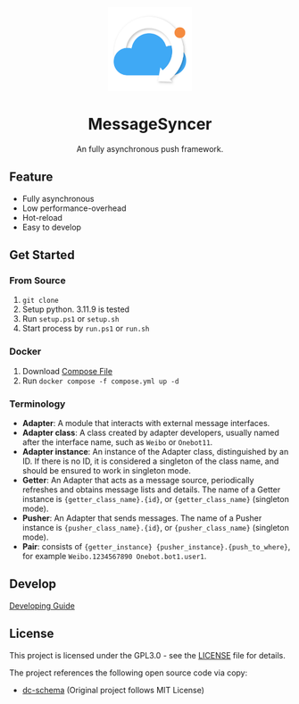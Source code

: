 <div align="center">

<img src="./doc/logo.png" width="150" height="">

# MessageSyncer

An fully asynchronous push framework.

</div>

## Feature

- Fully asynchronous
- Low performance-overhead
- Hot-reload
- Easy to develop

## Get Started

### From Source

1. `git clone`
1. Setup python. 3.11.9 is tested
1. Run `setup.ps1` or `setup.sh`
1. Start process by `run.ps1` or `run.sh`

<!--### Binary

1. Run `MessageSyncer` or `MessageSyncer.exe`
-->

### Docker

1. Download [Compose File](../docker/compose.yml)
1. Run `docker compose -f compose.yml up -d`

### Terminology

- **Adapter**: A module that interacts with external message interfaces.
- **Adapter class**: A class created by adapter developers, usually named after the interface name, such as `Weibo` or `Onebot11`.
- **Adapter instance**: An instance of the Adapter class, distinguished by an ID. If there is no ID, it is considered a singleton of the class name, and should be ensured to work in singleton mode.
- **Getter**: An Adapter that acts as a message source, periodically refreshes and obtains message lists and details. The name of a Getter instance is `{getter_class_name}.{id}`, or `{getter_class_name}` (singleton mode).
- **Pusher**: An Adapter that sends messages. The name of a Pusher instance is `{pusher_class_name}.{id}`, or `{pusher_class_name}` (singleton mode).
- **Pair**: consists of `{getter_instance} {pusher_instance}.{push_to_where}`, for example `Weibo.1234567890 Onebot.bot1.user1`.

## Develop

[Developing Guide](./doc/dev.md)

## License

This project is licensed under the GPL3.0 - see the [LICENSE](LICENSE) file for details.

The project references the following open source code via copy:

- [dc-schema](https://github.com/Peter554/dc_schema) (Original project follows MIT License)
